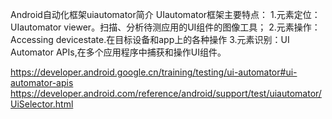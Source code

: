 Android自动化框架uiautomator简介
UIautomator框架主要特点：
1.元素定位：UIautomator viewer。扫描、分析待测应用的UI组件的图像工具；
2.元素操作：Accessing devicestate.在目标设备和app上的各种操作
3.元素识别：UI Automator APIs,在多个应用程序中捕获和操作UI组件。

https://developer.android.google.cn/training/testing/ui-automator#ui-automator-apis
https://developer.android.com/reference/android/support/test/uiautomator/UiSelector.html
